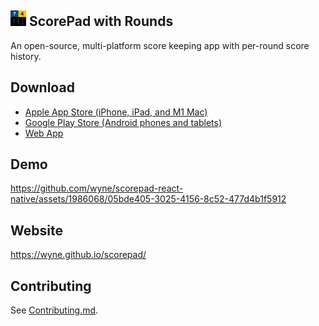 <img src="assets/icon.png" height="25"> ScorePad with Rounds
---

An open-source, multi-platform score keeping app with per-round score history.

## Download

- [Apple App Store (iPhone, iPad, and M1 Mac)](https://apps.apple.com/us/app/scorepad-with-rounds/id1577906063)
- [Google Play Store (Android phones and tablets)](https://play.google.com/store/apps/details?id=com.wyne.scorepad)
- [Web App](https://wyne.github.io/scorepad-app/)

## Demo

https://github.com/wyne/scorepad-react-native/assets/1986068/05bde405-3025-4156-8c52-477d4b1f5912

## Website

https://wyne.github.io/scorepad/

## Contributing

See [Contributing.md](Contributing.md).
